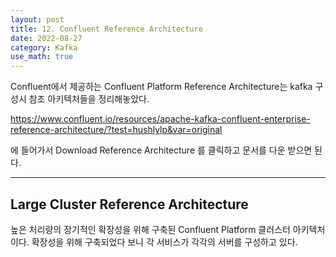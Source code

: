 ```yaml
---
layout: post
title: 12. Confluent Reference Architecture
date: 2022-08-27
category: Kafka
use_math: true
---
```



Confluent에서 제공하는 Confluent Platform Reference Architecture는 kafka 구성시 참조 아키텍처들을 정리해놓았다. 

https://www.confluent.io/resources/apache-kafka-confluent-enterprise-reference-architecture/?test=hushlylp&var=original

에 들어가서 Download Reference Architecture 를 클릭하고 문서를 다운 받으면 된다. 

---

## Large Cluster Reference Architecture

높은 처리량의 장기적인 확장성을 위해 구축된 Confluent Platform 클러스터 아키텍처이다. 확장성을 위해 구축되었다 보니 각 서비스가 각각의 서버를 구성하고 있다.
